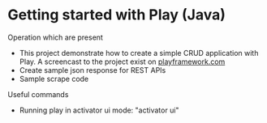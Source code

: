 # Getting started with Play (Java)

Operation which are present
* This project demonstrate how to create a simple CRUD application with Play. A screencast to the project exist on [playframework.com](http://playframework.com)
* Create sample json response for REST APIs
* Sample scrape code


Useful commands
* Running play in activator ui mode: "activator ui"
